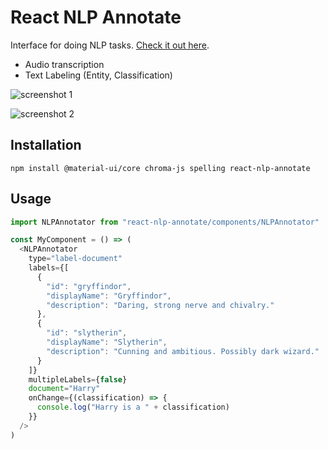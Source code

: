   # React NLP Annotate

Interface for doing NLP tasks. [Check it out here](https://waoai.github.io/react-nlp-annotate/).

- Audio transcription
- Text Labeling (Entity, Classification)

![screenshot 1](https://user-images.githubusercontent.com/1910070/76181412-560efc00-6197-11ea-8eba-1f48768f5183.png)

![screenshot 2](https://user-images.githubusercontent.com/1910070/76181462-8d7da880-6197-11ea-908f-96d988a7efc8.png)

## Installation

`npm install @material-ui/core chroma-js spelling react-nlp-annotate`

## Usage

```javascript
import NLPAnnotator from "react-nlp-annotate/components/NLPAnnotator"

const MyComponent = () => (
  <NLPAnnotator
    type="label-document"
    labels={[
      {
        "id": "gryffindor",
        "displayName": "Gryffindor",
        "description": "Daring, strong nerve and chivalry."
      },
      {
        "id": "slytherin",
        "displayName": "Slytherin",
        "description": "Cunning and ambitious. Possibly dark wizard."
      }
    ]}
    multipleLabels={false}
    document="Harry"
    onChange={(classification) => {
      console.log("Harry is a " + classification)
    }}
  />
)
```
